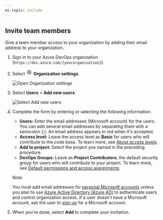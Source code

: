```yaml
---
ms.topic: include
---
```


## Invite team members

Give a team member access to your organization by adding their email address to your organization.

1. Sign in to your Azure DevOps organization (```https://dev.azure.com/{yourorganization}```).

2. Select ![](../_img/icons/gear-icon.png) **Organization settings**.

   ![Open Organization settings](/azure/devops/_shared/_img/settings/open-admin-settings-vert.png)

3. Select **Users** > **Add new users**.

   ![Select Add new users](/azure/devops/organizations/accounts/_img/_shared/add-new-users.png)

4. Complete the form by entering or selecting the following information:

   - **Users:** Enter the email addresses (Microsoft account) for the users. You can add several email addresses by separating them with a semicolon (;). An email address appears in red when it's accepted.  
   - **Access level:** Leave the access level as **Basic** for users who will contribute to the code base. To learn more, see [About access levels](/azure/devops/organizations/security/access-levels).  
   - **Add to project:** Select the project you named in the preceding procedure.  
   - **DevOps Groups:** Leave as **Project Contributors**, the default security group for users who will contribute to your project. To learn more, see [Default permissions and access assignments](/azure/devops/organizations/security/permissions-access).  

	> [!NOTE]  
	> You must add email addresses for [personal Microsoft accounts](https://account.microsoft.com/account) unless you plan to use [Azure Active Directory (Azure AD)](https://azure.microsoft.com/documentation/articles/active-directory-whatis/) to authenticate users and control organization access. If a user doesn't have a Microsoft account, ask the user to [sign up](https://signup.live.com/) for a Microsoft account.  

5. When you're done, select **Add** to complete your invitation.